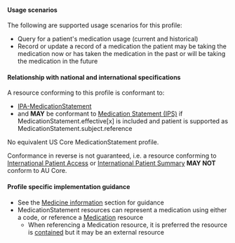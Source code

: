 #### Usage scenarios

The following are supported usage scenarios for this profile:

- Query for a patient's medication usage (current and historical)
- Record or update a record of a medication the patient may be taking the medication now or has taken the medication in the past or will be taking the medication in the future


#### Relationship with national and international specifications

A resource conforming to this profile is conformant to:
- [IPA-MedicationStatement](http://hl7.org/fhir/uv/ipa/StructureDefinition/ipa-medicationstatement)
- and **MAY** be conformant to [Medication Statement (IPS)](http://hl7.org/fhir/uv/ips/StructureDefinition/MedicationStatement-uv-ips) if MedicationStatement.effective[x] is included and patient is supported as MedicationStatement.subject.reference

No equivalent US Core MedicationStatement profile.

Conformance in reverse is not guaranteed, i.e. a resource conforming to [International Patient Access](https://build.fhir.org/ig/HL7/fhir-ipa) or [International Patient Summary](http://build.fhir.org/ig/HL7/fhir-ips) **MAY NOT** conform to AU Core.


#### Profile specific implementation guidance
- See the [Medicine information](guidance.html#medicine-information) section for guidance 
- MedicationStatement resources can represent a medication using either a code, or reference a [Medication](http://hl7.org/fhir/R4/medication.html) resource
  - When referencing a Medication resource, it is preferred the resource is [contained](http://hl7.org/fhir/R4/references.html#contained) but it may be an external resource
